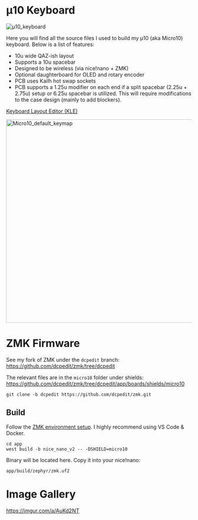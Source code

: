 # µ10 Keyboard

![µ10_keyboard](https://user-images.githubusercontent.com/800930/168409768-f59eebf5-3d8f-4886-aac2-d2045f0f248f.JPG)

Here you will find all the source files I used to build my µ10 (aka Micro10) keyboard.  Below is a list of features:

* 10u wide QAZ-ish layout
* Supports a 10u spacebar
* Designed to be wireless (via nice!nano + ZMK)
* Optional daughterboard for OLED and rotary encoder
* PCB uses Kailh hot swap sockets
* PCB supports a 1.25u modifier on each end if a split spacebar (2.25u + 2.75u) setup or 6.25u spacebar is utilized.  This will require modifications to the case design (mainly to add blockers).

[Keyboard Layout Editor (KLE)](http://www.keyboard-layout-editor.com/#/gists/2a9c0bfd3bc5586766325f682a7adc31)

<img width="551" alt="Micro10_default_keymap" src="https://user-images.githubusercontent.com/800930/168410217-aa84e700-590b-47c6-ab6a-d3187b8ccb65.png">

# ZMK Firmware

See my fork of ZMK under the `dcpedit` branch:
https://github.com/dcpedit/zmk/tree/dcpedit

The relevant files are in the `micro10` folder under shields:
https://github.com/dcpedit/zmk/tree/dcpedit/app/boards/shields/micro10

```
git clone -b dcpedit https://github.com/dcpedit/zmk.git
```

## Build
Follow the [ZMK environment setup](https://zmk.dev/docs/development/setup).  I highly recommend using VS Code & Docker.
```
cd app
west build -b nice_nano_v2 -- -DSHIELD=micro10
```
Binary will be located here.  Copy it into your nice!nano:
```
app/build/zephyr/zmk.uf2
```


# Image Gallery
https://imgur.com/a/AuKd2NT
